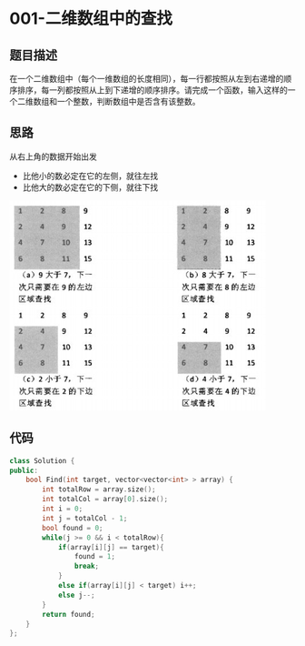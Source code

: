 # 001-二维数组中的查找



## 题目描述

在一个二维数组中（每个一维数组的长度相同），每一行都按照从左到右递增的顺序排序，每一列都按照从上到下递增的顺序排序。请完成一个函数，输入这样的一个二维数组和一个整数，判断数组中是否含有该整数。



## 思路

从右上角的数据开始出发

- 比他小的数必定在它的左侧，就往左找
- 比他大的数必定在它的下侧，就往下找

![](images/find7.jpg)



## 代码

```c++
class Solution {
public:
    bool Find(int target, vector<vector<int> > array) {
        int totalRow = array.size();
        int totalCol = array[0].size();
        int i = 0;
        int j = totalCol - 1;
        bool found = 0;
        while(j >= 0 && i < totalRow){
            if(array[i][j] == target){
                found = 1;
                break;
            }
            else if(array[i][j] < target) i++;
            else j--;
        }
        return found;
    }
};
```